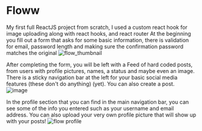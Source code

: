 # Floww
My first full ReactJS project from scratch, I used a custom react hook for image uploading along with react hooks, and react router
At the beginning you fill out a form that asks for some basic information, there is validation for email, password length and making sure the confirmation password matches the original
![flow_thumbnail](https://user-images.githubusercontent.com/88985587/142953504-f51d0f58-c301-4ad5-86c2-99df71ef28a8.jpg)

After completing the form, you will be left with a Feed of hard coded posts, from users with profile pictures, names, a status and maybe even an image. There is a sticky navigation bar at the left for your basic social media features (these don't do anything) (yet).
You can also create a post.
![image](https://user-images.githubusercontent.com/88985587/144846163-c7ba8040-0c55-4fef-ab5b-764cc4c4ad6c.png)

In the profile section that you can find in the main navigation bar, you can see some of the info you entered such as your username and email address. You can also upload your very own profile picture that will show up with your posts!
![flow profile](https://user-images.githubusercontent.com/88985587/142954904-25a11a7f-b16c-40ca-ac9b-24345e2d2d58.jpg)
